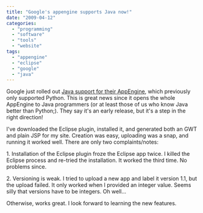 ```yaml
---
title: "Google's appengine supports Java now!"
date: "2009-04-12"
categories: 
  - "programming"
  - "software"
  - "tools"
  - "website"
tags: 
  - "appengine"
  - "eclipse"
  - "google"
  - "java"
---
```


Google just rolled out [Java support for their AppEngine](http://code.google.com/appengine/), which previously only supported Python. This is great news since it opens the whole AppEngine to Java programmers (or at least those of us who know Java better than Python;). They say it's an early release, but it's a step in the right direction!

I've downloaded the Eclipse plugin, installed it, and generated both an GWT and plain JSP for my site. Creation was easy, uploading was a snap, and running it worked well. There are only two complaints/notes:

1\. Installation of the Eclipse plugin froze the Eclipse app twice. I killed the Eclipse process and re-tried the installation. It worked the third time. No problems since.

2\. Versioning is weak. I tried to upload a new app and label it version 1.1, but the upload failed. It only worked when I provided an integer value. Seems silly that versions have to be integers. Oh well...

Otherwise, works great. I look forward to learning the new features.
